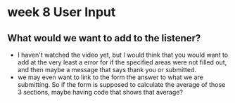 # week 8 User Input

## What would we want to add to the listener?

- I haven't watched the video yet, but I would think that you would want to add at the very least a error for if the specified areas were not filled out, and then maybe a message that says thank you or submitted. 
- we may even want to link to the form the answer to what we are submitting. So if the form is supposed to calculate the average of those 3 sections, maybe having code that shows that average?